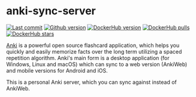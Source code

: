# anki-sync-server

[![Last commit](https://img.shields.io/github/last-commit/my-flow/anki-sync-server)](https://github.com/my-flow/anki-sync-server/commits/develop)
[![Github version](https://img.shields.io/github/v/tag/my-flow/anki-sync-server?label=github%20version)](https://github.com/my-flow/anki-sync-server/releases)
[![DockerHub version](https://img.shields.io/docker/v/myflow/anki-sync-server?label=dockerhub%20version&sort=date)](https://hub.docker.com/repository/docker/myflow/anki-sync-server)
[![DockerHub pulls](https://img.shields.io/docker/pulls/myflow/anki-sync-server)](https://hub.docker.com/repository/docker/myflow/anki-sync-server)
[![DockerHub stars](https://img.shields.io/docker/stars/myflow/anki-sync-server)](https://hub.docker.com/repository/docker/myflow/anki-sync-server)

[Anki][] is a powerful open source flashcard application, which helps you
quickly and easily memorize facts over the long term utilizing a spaced
repetition algorithm. Anki's main form is a desktop application (for Windows,
Linux and macOS) which can sync to a web version (AnkiWeb) and mobile
versions for Android and iOS.

This is a personal Anki server, which you can sync against instead of
AnkiWeb.

[Anki]: https://apps.ankiweb.net/
